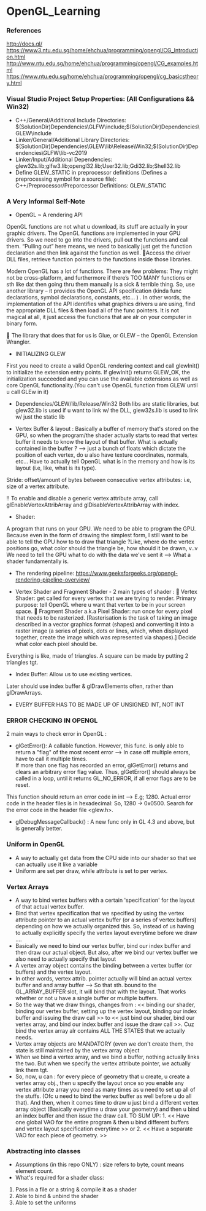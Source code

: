 # OpenGL_Learning
### References
http://docs.gl/
https://www3.ntu.edu.sg/home/ehchua/programming/opengl/CG_Introduction.html
http://www.ntu.edu.sg/home/ehchua/programming/opengl/CG_examples.html
https://www.ntu.edu.sg/home/ehchua/programming/opengl/cg_basicstheory.html

### Visual Studio Project Setup Properties: (All Configurations && Win32)
- C++/General/Additional Include Directories: $(SolutionDir)Dependencies\GLFW\include;$(SolutionDir)Dependencies\GLEW\include
- Linker/General/Additional Library Directories: $(SolutionDir)Dependencies\GLEW\lib\Release\Win32;$(SolutionDir)Dependencies\GLFW\lib-vc2019
- Linker/Input/Additional Dependencies: glew32s.lib;glfw3.lib;opengl32.lib;User32.lib;Gdi32.lib;Shell32.lib
- Define GLEW_STATIC in preprocessor definitions (Defines a preprocessing symbol for a source file): C++/Preprocessor/Preporcessor Definitions: GLEW_STATIC

### A Very Informal Self-Note

- OpenGL ~ A rendering API

OpenGL functions are not what u download, its stuff are actually in your graphic drivers. 
The OpenGL functions are implemented in your GPU drivers. So we need to go into the drivers, pull out the functions and call them. “Pulling out” here means, we need to basically just get the function declaration and then link against the function as well. Access the driver DLL files, retrieve function pointers to the functions inside those libraries. 

Modern OpenGL has a lot of functions. There are few problems: They might not be cross-platform, and furthermore if there’s TOO MANY functions or sth like dat then going thru them manually is a sick & terrible thing. So, use another library – it provides the OpenGL API specification (kinda func declarations, symbol declarations, constants, etc… ) . In other words, the implementation of the API identifies what graphics drivers u are using, find the appropriate DLL files & then load all of the func pointers. It is not magical at all, it just access the functions that are alr on your computer in binary form. 

	The library that does that for us is Glue, or GLEW – the OpenGL Extension Wrangler. 

- INITIALIZING GLEW

First you need to create a valid OpenGL rendering context and call glewInit() to initialize the extension entry points. If glewInit() returns GLEW_OK, the initialization succeeded and you can use the available extensions as well as core OpenGL functionality.(You can't use OpenGL function from GLEW until u call GLEw in it)


- Dependencies/GLEW/lib/Release/Win32
Both libs are static libraries, but glew32.lib is used if u want to link w/ the DLL, glew32s.lib is used to link w/ just the static lib 

- Vertex Buffer & layout :
Basically a buffer of memory that's stored on the GPU, so when the program/the shader actually starts to read that vertex buffer it needs to know the layout of that buffer. What is actually contained in the buffer ? --> just a bunch of floats which dictate the position of each vertex, do u also have texture coordinates, normals, etc... Have to actually tell OpenGL what is in the memory and how is its layout (i.e, like, what is its type).   

Stride: offset/amount of bytes between consecutive vertex attributes: i.e, size of a vertex attribute. 

!! To enable and disable a generic vertex attribute array, call glEnableVertexAttribArray and glDisableVertexAttribArray with index.

- Shader:

A program that runs on your GPU.
We need to be able to program the GPU.
Because even in the form of drawing the simplest form, I still want to be able to tell the GPU how to to draw that triangle ?Like, where do the vertex positions go, what color should the triangle be, how should it be drawn, v..v 
We need to tell the GPU what to do with the data we've sent it --> What a shader fundamentally is.

- The rendering pipeline: https://www.geeksforgeeks.org/opengl-rendering-pipeline-overview/

- Vertex Shader and Fragment Shader - 2 main types of shader : 
  Vertex Shader: get called for every vertex that we are trying to render. Primary purpose: tell OpenGL where u want that vertex to be in your screen space. 
  Fragment Shader a.k.a Pixel Shader: run once for every pixel that needs to be rasterized. [Rasterisation is the task of taking an image described in a vector graphics format (shapes) and converting it into a raster image (a series of pixels, dots or lines, which, when displayed together, create the image which was represented via shapes).] Decide what color each pixel should be. 

Everything is like, made of triangles. A square can be made by putting 2 triangles tgt.

- Index Buffer:
Allow us to use existing vertices.


Later should use index buffer & glDrawElements often, rather than glDrawArrays. 

- EVERY BUFFER HAS TO BE MADE UP OF UNSIGNED INT, NOT INT

### ERROR CHECKING IN OPENGL

2 main ways to check error in OpenGL :
- glGetError(): A callable function. However, this func. is only able to return a "flag" of the most recent error --> In case off multiple errors, have to call it multiple times.    
If more than one flag has recorded an error, glGetError() returns and clears an arbitrary error flag value. Thus, glGetError() should always be called in a loop, until it returns GL_NO_ERROR, if all error flags are to be reset.

This function should return an error code in int --> E.g; 1280. Actual error code in the header files is in hexadecimal: So, 1280 -> 0x0500. Search for the error code in the header file <glew.h>. 
- glDebugMessageCallback() : A new func only in GL 4.3 and above, but is generally better. 

### Uniform in OpenGL
- A way to actually get data from the CPU side into our shader so that we can actually use it like a variable
- Uniform are set per draw, while attribute is set to per vertex.

### Vertex Arrays
- A way to bind vertex buffers with a certain 'specification' for the layout of that actual vertex buffer.
- Bind that vertex specification that we specified by using the vertex attribute pointer to an actual vertex buffer (or a series of vertex buffers) depending on how we actually organized this. So, instead of us having to actually explicitly specify the vertex layout everytime before we draw ....
- Basically we need to bind our vertex buffer, bind our index buffer and then draw our actual object. But also, after we bind our vertex buffer we also need to actually specify that layout 
- A vertex array object contains the binding between a vertex buffer (or buffers) and the vertex layout. 
- In other words, vertex attrib. pointer actually will bind an actual vertex buffer and and array buffer --> So that sth. bound to the GL_ARRAY_BUFFER slot, it will bind that with the layout. That works whether or not u have a single buffer or multiple buffers. 
- So the way that we draw things, changes from : << binding our shader, binding our vertex buffer, setting up the vertex layout, binding our index buffer and issuing the draw call >> to << just bind our shader, bind our vertex array, and bind our index buffer and issue the draw call >>. Cuz bind the vertex array alr contains ALL THE STATES that we actually needs. 
- Vertex array objects are MANDATORY (even we don't create them, the state is still maintained by the vertex array object
- When we bind a vertex array, and we bind a buffer, nothing actually links the two. But when we specify the vertex attribute pointer, we actually link them tgt. 
- So, now, u can : for every piece of geometry that u create, u create a vertex array obj., then u specify the layout once so you enable any vertex attribute array you need as many times as u need to set up all of the stuffs. (Ofc u need to bind the vertex buffer as well before u do all that). And then, when it comes time to draw u just bind a different vertex array object (Basically everytime u draw your geometry) and then u bind an index buffer and then issue the draw call. TO SUM UP: 1. << Have one global VAO for the entire program & then u bind different buffers and vertex layout specification everytime >> or 2. << Have a separate VAO for each piece of geometry. >>

### Abstracting into classes
- Assumptions (in this repo ONLY) : size refers to byte, count means element count. 
- What's required for a shader class:
 1. Pass in a file or a string & compile it as a shader
 2. Able to bind & unbind the shader
 3. Able to set the uniforms
 
